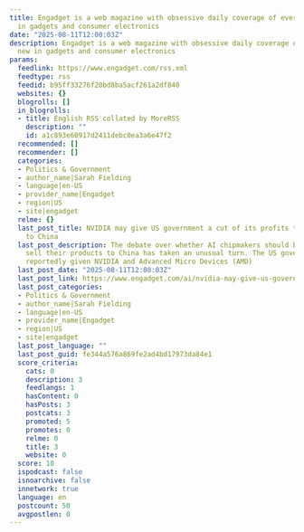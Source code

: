 ```yaml
---
title: Engadget is a web magazine with obsessive daily coverage of everything new
  in gadgets and consumer electronics
date: "2025-08-11T12:00:03Z"
description: Engadget is a web magazine with obsessive daily coverage of everything
  new in gadgets and consumer electronics
params:
  feedlink: https://www.engadget.com/rss.xml
  feedtype: rss
  feedid: b95ff33276f20bd8ba5acf261a2df840
  websites: {}
  blogrolls: []
  in_blogrolls:
  - title: English RSS collated by MoreRSS
    description: ""
    id: a1c893e60917d2411debc0ea3a6e47f2
  recommended: []
  recommender: []
  categories:
  - Politics & Government
  - author_name|Sarah Fielding
  - language|en-US
  - provider_name|Engadget
  - region|US
  - site|engadget
  relme: {}
  last_post_title: NVIDIA may give US government a cut of its profits to sell AI chips
    to China
  last_post_description: The debate over whether AI chipmakers should be allowed to
    sell their products to China has taken an unusual turn. The US government has
    reportedly given NVIDIA and Advanced Micro Devices (AMD)
  last_post_date: "2025-08-11T12:00:03Z"
  last_post_link: https://www.engadget.com/ai/nvidia-may-give-us-government-a-cut-of-its-profits-to-sell-ai-chips-to-china-120003260.html?src=rss
  last_post_categories:
  - Politics & Government
  - author_name|Sarah Fielding
  - language|en-US
  - provider_name|Engadget
  - region|US
  - site|engadget
  last_post_language: ""
  last_post_guid: fe344a576a869fe2ad4bd17973da84e1
  score_criteria:
    cats: 0
    description: 3
    feedlangs: 1
    hasContent: 0
    hasPosts: 3
    postcats: 3
    promoted: 5
    promotes: 0
    relme: 0
    title: 3
    website: 0
  score: 18
  ispodcast: false
  isnoarchive: false
  innetwork: true
  language: en
  postcount: 50
  avgpostlen: 0
---
```

